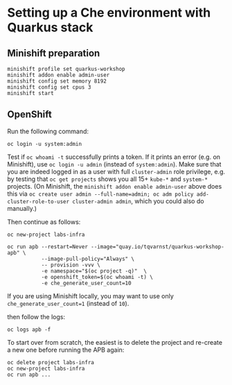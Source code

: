 # Setting up a Che environment with Quarkus stack

## Minishift preparation

    minishift profile set quarkus-workshop
    minishift addon enable admin-user
    minishift config set memory 8192
    minishift config set cpus 3
    minishift start

## OpenShift

Run the following command:

    oc login -u system:admin

Test if `oc whoami -t` successfully prints a token.  If it prints an error (e.g. on Minishift), use `oc login -u admin` (instead of `system:admin`).  Make sure that you are indeed logged in as a user with full `cluster-admin` role privilege, e.g. by testing that `oc get projects` shows you all 15+ `kube-*` and `system-*` projects.  (On Minishift, the `minishift addon enable admin-user` above does this via `oc create user admin --full-name=admin; oc adm policy add-cluster-role-to-user cluster-admin admin`, which you could also do manually.)

Then continue as follows:

    oc new-project labs-infra

    oc run apb --restart=Never --image="quay.io/tqvarnst/quarkus-workshop-apb" \
               --image-pull-policy="Always" \
               -- provision -vvv \
               -e namespace="$(oc project -q)"  \
               -e openshift_token=$(oc whoami -t) \
               -e che_generate_user_count=10

If you are using Minishift locally, you may want to use only `che_generate_user_count=1` (instead of `10`).

then follow the logs:

    oc logs apb -f

To start over from scratch, the easiest is to delete the project and re-create a new one before running the APB again:

    oc delete project labs-infra
    oc new-project labs-infra
    oc run apb ...
